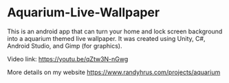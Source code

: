 # Aquarium-Live-Wallpaper

This is an android app that can turn your home and lock screen background into a aquarium themed live wallpaper. It was created using Unity, C#, Android Studio, and Gimp (for graphics).

Video link: https://youtu.be/qZtw3N-nGwg

More details on my website
https://www.randyhrus.com/projects/aquarium
